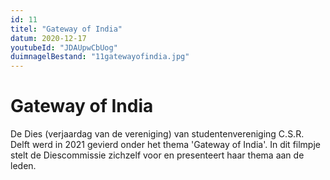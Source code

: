 ```yaml
---
id: 11
titel: "Gateway of India"
datum: 2020-12-17
youtubeId: "JDAUpwCbUog"
duimnagelBestand: "11gatewayofindia.jpg"
---
```


# Gateway of India

De Dies (verjaardag van de vereniging) van studentenvereniging C.S.R. Delft werd in 2021 gevierd onder het thema 'Gateway of India'. In dit filmpje stelt de Diescommissie zichzelf voor en presenteert haar thema aan de leden.
